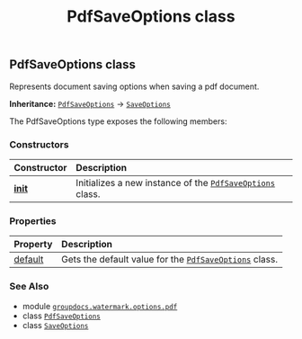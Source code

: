 ﻿---
title: PdfSaveOptions class
second_title: GroupDocs.Watermark for Python via .NET API References
description: 
type: docs
url: /python-net/groupdocs.watermark.options.pdf/pdfsaveoptions/
is_root: false
weight: 50
---

## PdfSaveOptions class

Represents document saving options when saving a pdf document.



**Inheritance:** [`PdfSaveOptions`](/watermark/python-net/groupdocs.watermark.options.pdf/pdfsaveoptions) → 
[`SaveOptions`](/watermark/python-net/groupdocs.watermark.options/saveoptions)



The PdfSaveOptions type exposes the following members:

### Constructors
| Constructor | Description |
| :- | :- |
| [__init__](/watermark/python-net/groupdocs.watermark.options.pdf/pdfsaveoptions/__init__/#) | Initializes a new instance of the [`PdfSaveOptions`](/watermark/python-net/groupdocs.watermark.options.pdf/pdfsaveoptions) class. |


### Properties
| Property | Description |
| :- | :- |
| [default](/watermark/python-net/groupdocs.watermark.options.pdf/pdfsaveoptions/default) | Gets the default value for the [`PdfSaveOptions`](/watermark/python-net/groupdocs.watermark.options.pdf/pdfsaveoptions) class. |



### See Also
* module [`groupdocs.watermark.options.pdf`](..)
* class [`PdfSaveOptions`](/watermark/python-net/groupdocs.watermark.options.pdf/pdfsaveoptions)
* class [`SaveOptions`](/watermark/python-net/groupdocs.watermark.options/saveoptions)
